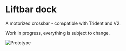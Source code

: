# Liftbar dock

A motorized crossbar - compatible with Trident and V2.

Work in progress, everything is subject to change.

![Prototype](/images/liftbar-prototype.jpg)